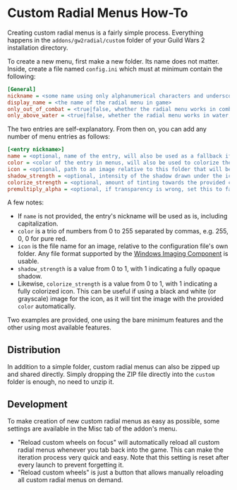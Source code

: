 # Custom Radial Menus How-To

Creating custom radial menus is a fairly simple process. Everything happens in the `addons/gw2radial/custom` folder of your Guild Wars 2 installation directory.

To create a new menu, first make a new folder. Its name does not matter. Inside, create a file named `config.ini` which must at minimum contain the following:

```ini
[General]
nickname = <some name using only alphanumerical characters and underscores>
display_name = <the name of the radial menu in game>
only_out_of_combat = <true|false, whether the radial menu works in combat, will queue input otherwise, defaults to false>
only_above_water = <true|false, whether the radial menu works in water, will queue input otherwise, defaults to false>
```

The two entries are self-explanatory. From then on, you can add any number of menu entries as follows:

```ini
[<entry nickname>]
name = <optional, name of the entry, will also be used as a fallback if no icon is provided, defaults to the nickname>
color = <color of the entry in menus, will also be used to colorize the entry on the radial menu, defaults to white>
icon = <optional, path to an image relative to this folder that will be used in the radial menu>
shadow_strength = <optional, intensity of the shadow drawn under the icon, defaults to 1 (i.e. 100%)>
colorize_strength = <optional, amount of tinting towards the provided color that will be applied to the icon, defaults to 1 (i.e. 100%)>
premultiply_alpha = <optional, if transparency is wrong, set this to false, defaults to true>
```

A few notes:
* If `name` is not provided, the entry's nickname will be used as is, including capitalization.
* `color` is a trio of numbers from 0 to 255 separated by commas, e.g. 255, 0, 0 for pure red.
* `icon` is the file name for an image, relative to the configuration file's own folder. Any file format supported by the [Windows Imaging Component](https://docs.microsoft.com/en-us/windows/win32/wic/-wic-about-windows-imaging-codec#native-codecs) is usable.
* `shadow_strength` is a value from 0 to 1, with 1 indicating a fully opaque shadow.
* Likewise, `colorize_strength` is a value from 0 to 1, with 1 indicating a fully colorized icon. This can be useful if using a black and white (or grayscale) image for the icon, as it will tint the image with the provided `color` automatically.

Two examples are provided, one using the bare minimum features and the other using most available features.

## Distribution

In addition to a simple folder, custom radial menus can also be zipped up and shared directly. Simply dropping the ZIP file directly into the `custom` folder is enough, no need to unzip it.

## Development

To make creation of new custom radial menus as easy as possible, some settings are available in the Misc tab of the addon's menu.

* "Reload custom wheels on focus" will automatically reload all custom radial menus whenever you tab back into the game. This can make the iteration process very quick and easy. Note that this setting is reset after every launch to prevent forgetting it.
* "Reload custom wheels" is just a button that allows manually reloading all custom radial menus on demand.

